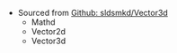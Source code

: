 * Sourced from [Github: sldsmkd/Vector3d](https://github.com/sldsmkd/vector3d)
  * Mathd
  * Vector2d
  * Vector3d